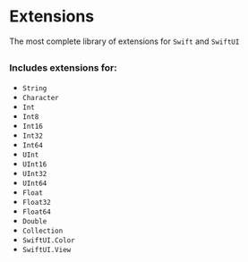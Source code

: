 # Extensions
The most complete library of extensions for `Swift` and `SwiftUI`

##
### Includes extensions for:
* `String`
* `Character`
* `Int`
* `Int8`
* `Int16`
* `Int32`
* `Int64`
* `UInt`
* `UInt16`
* `UInt32`
* `UInt64`
* `Float`
* `Float32`
* `Float64`
* `Double`
* `Collection`
* `SwiftUI.Color`
* `SwiftUI.View`
